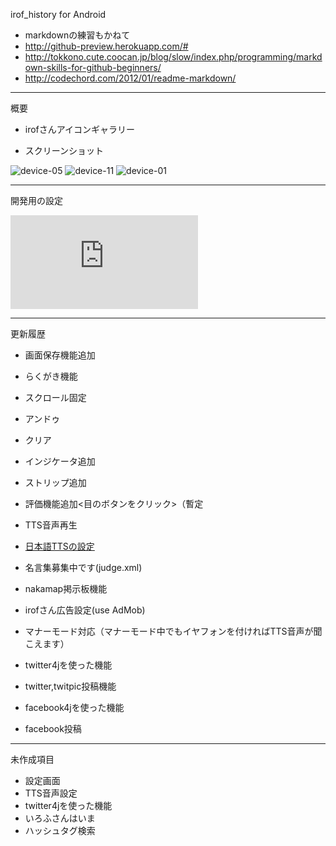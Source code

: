 irof_history for Android

- markdownの練習もかねて  
 - http://github-preview.herokuapp.com/#
 - http://tokkono.cute.coocan.jp/blog/slow/index.php/programming/markdown-skills-for-github-beginners/
 - http://codechord.com/2012/01/readme-markdown/

------
概要  

- irofさんアイコンギャラリー

- スクリーンショット

![device-05](https://raw.github.com/kimukou/irof_history/master/android/screen_shot/device-05.png)
![device-11](https://raw.github.com/kimukou/irof_history/master/android/screen_shot/device-11.png)
![device-01](https://raw.github.com/kimukou/irof_history/master/android/screen_shot/device-01.png)


------
開発用の設定

![develop.md](https://github.com/kimukou/irof_history/blob/master/android/develop.md)


------
更新履歴

- 画面保存機能追加
- らくがき機能
 - スクロール固定
 - アンドゥ
 - クリア 
- インジケータ追加
- ストリップ追加
- 評価機能追加<目のボタンをクリック>（暫定
 - TTS音声再生
  - [日本語TTSの設定](http://android.benigumo.com/20110915/%E7%B0%A1%E5%8D%98-1%E5%88%86%E3%81%A7-%E3%80%8Cn2-tts%E3%80%8D%E3%82%92%E8%A9%A6%E3%81%97%E3%81%A6%E3%81%BF%E3%82%88%E3%81%86%E3%81%9A-%E6%BC%A2%E5%AD%97%E3%82%82%E3%82%AB%E3%82%BF%E3%82%AB/)
  - 名言集募集中です(judge.xml)
- nakamap掲示板機能
- irofさん広告設定(use AdMob)
- マナーモード対応（マナーモード中でもイヤフォンを付ければTTS音声が聞こえます）

- twitter4jを使った機能
 - twitter,twitpic投稿機能
- facebook4jを使った機能
 - facebook投稿
 
 -----
未作成項目

- 設定画面
 - TTS音声設定
- twitter4jを使った機能
 - いろふさんはいま
 - ハッシュタグ検索
